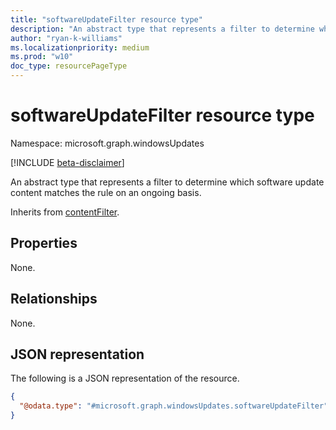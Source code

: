 ```yaml
---
title: "softwareUpdateFilter resource type"
description: "An abstract type that represents a filter to determine which software update content matches the rule on an ongoing basis."
author: "ryan-k-williams"
ms.localizationpriority: medium
ms.prod: "w10"
doc_type: resourcePageType
---
```


# softwareUpdateFilter resource type

Namespace: microsoft.graph.windowsUpdates

[!INCLUDE [beta-disclaimer](../../includes/beta-disclaimer.md)]

An abstract type that represents a filter to determine which software update content matches the rule on an ongoing basis.

Inherits from [contentFilter](../resources/windowsupdates-contentfilter.md).

## Properties
None.

## Relationships
None.

## JSON representation
The following is a JSON representation of the resource.
<!-- {
  "blockType": "resource",
  "@odata.type": "microsoft.graph.windowsUpdates.softwareUpdateFilter"
}
-->
``` json
{
  "@odata.type": "#microsoft.graph.windowsUpdates.softwareUpdateFilter"
}
```
